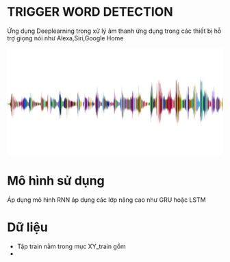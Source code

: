 <h1>TRIGGER WORD DETECTION</h1>
<p>Ứng dụng Deeplearning trong xử lý âm thanh ứng dụng trong các thiết bị hỗ trợ giọng nói như Alexa,Siri,Google Home</p>
<img src="images/sound.png">
<h1>Mô hình sử dụng</h1>
<p>Áp dụng mô hình RNN áp dụng các lớp nâng cao như GRU hoặc LSTM</p>
<h1>Dữ liệu</h1>
<ul>
	<li>Tập train nằm trong mục XY_train gồm </li>
	<li></li>
</ul>
